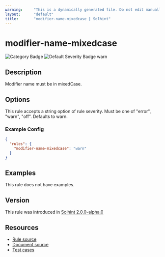 ```yaml
---
warning:     "This is a dynamically generated file. Do not edit manually."
layout:      "default"
title:       "modifier-name-mixedcase | Solhint"
---
```


# modifier-name-mixedcase
![Category Badge](https://img.shields.io/badge/-Style%20Guide%20Rules-informational)
![Default Severity Badge warn](https://img.shields.io/badge/Default%20Severity-warn-yellow)

## Description
Modifier name must be in mixedCase.

## Options
This rule accepts a string option of rule severity. Must be one of "error", "warn", "off". Defaults to warn.

### Example Config
```json
{
  "rules": {
    "modifier-name-mixedcase": "warn"
  }
}
```


## Examples
This rule does not have examples.

## Version
This rule was introduced in [Solhint 2.0.0-alpha.0](https://github.com/protofire/solhint/blob/v2.0.0-alpha.0)

## Resources
- [Rule source](https://github.com/protofire/solhint/blob/master/lib/rules/naming/modifier-name-mixedcase.js)
- [Document source](https://github.com/protofire/solhint/blob/master/docs/rules/naming/modifier-name-mixedcase.md)
- [Test cases](https://github.com/protofire/solhint/blob/master/test/rules/naming/modifier-name-mixedcase.js)

